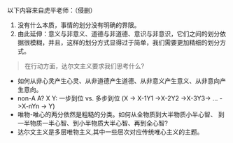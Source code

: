 以下内容来自虎平老师：（侵删）
> 
1. 没有什么本质，事情的划分没有明确的界限。
2. 由此延伸：意义与非意义、道德与非道德、意识与非意识，它们之间的划分依据很模糊，并且，这样的划分方式显得过于简单，我们需要更加精细的划分方式。

> 在行动方面，达尔文主义要求我们思考什么?

> 
*  如何从非心灵产生心灵、从非道德产生道德、从非意义产生意义、从非意向产生意向。
* non-A   A? X Y: 一步到位 vs. 多步到位 (X -> X-1Y1 ->X-2Y2 ->X-3Y3-> ... ->X-nYn -> Y)
* 唯物-唯心的两分依然是粗糙的分类。如何从全物质到大半物质小半心智、 到一半物质一半心智、到小半物质大半心智、再到全心智?
*  达尔文主义是多层唯物主义,其中一些层次对应传统唯心主义的主题。